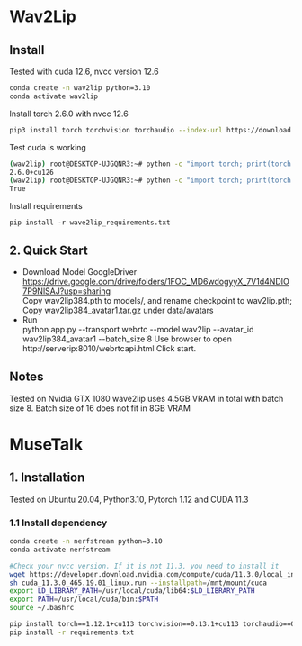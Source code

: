 # Wav2Lip
## Install
Tested with cuda 12.6, nvcc version 12.6
```bash
conda create -n wav2lip python=3.10
conda activate wav2lip
```

Install torch 2.6.0 with nvcc 12.6
```bash
pip3 install torch torchvision torchaudio --index-url https://download.pytorch.org/whl/cu126
```

Test cuda is working
```bash
(wav2lip) root@DESKTOP-UJGQNR3:~# python -c "import torch; print(torch.__version__)"
2.6.0+cu126
(wav2lip) root@DESKTOP-UJGQNR3:~# python -c "import torch; print(torch.cuda.is_available())"
True
```

Install requirements
```
pip install -r wave2lip_requirements.txt
```

## 2. Quick Start
- Download Model 
GoogleDriver <https://drive.google.com/drive/folders/1FOC_MD6wdogyyX_7V1d4NDIO7P9NlSAJ?usp=sharing>  
Copy wav2lip384.pth to models/, and rename checkpoint to wav2lip.pth;  
Copy wav2lip384_avatar1.tar.gz under data/avatars
- Run  
python app.py --transport webrtc --model wav2lip --avatar_id wav2lip384_avatar1 --batch_size 8
Use browser to open http://serverip:8010/webrtcapi.html
Click start.

## Notes
Tested on Nvidia GTX 1080 wave2lip uses 4.5GB VRAM in total with batch size 8. Batch size of 16 does not fit in 8GB VRAM


# MuseTalk
## 1. Installation
Tested on Ubuntu 20.04, Python3.10, Pytorch 1.12 and CUDA 11.3

### 1.1 Install dependency
```bash
conda create -n nerfstream python=3.10
conda activate nerfstream

#Check your nvcc version. If it is not 11.3, you need to install it
wget https://developer.download.nvidia.com/compute/cuda/11.3.0/local_installers/cuda_11.3.0_465.19.01_linux.run
sh cuda_11.3.0_465.19.01_linux.run --installpath=/mnt/mount/cuda
export LD_LIBRARY_PATH=/usr/local/cuda/lib64:$LD_LIBRARY_PATH
export PATH=/usr/local/cuda/bin:$PATH
source ~/.bashrc

pip install torch==1.12.1+cu113 torchvision==0.13.1+cu113 torchaudio==0.12.1 --extra-index-url https://download.pytorch.org/whl/cu113
pip install -r requirements.txt


